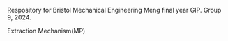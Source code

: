 Respository for Bristol Mechanical Engineering Meng final year GIP.
Group 9, 2024.

Extraction Mechanism(MP)
